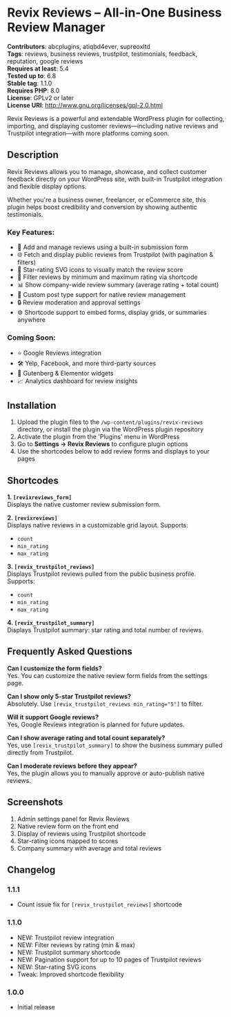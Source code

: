 # Revix Reviews – All-in-One Business Review Manager

**Contributors**: abcplugins, atiqbd4ever, supreoxltd  
**Tags**: reviews, business reviews, trustpilot, testimonials, feedback, reputation, google reviews  
**Requires at least**: 5.4  
**Tested up to**: 6.8  
**Stable tag**: 1.1.0  
**Requires PHP**: 8.0  
**License**: GPLv2 or later  
**License URI**: http://www.gnu.org/licenses/gpl-2.0.html  

Revix Reviews is a powerful and extendable WordPress plugin for collecting, importing, and displaying customer reviews—including native reviews and Trustpilot integration—with more platforms coming soon.

## Description

Revix Reviews allows you to manage, showcase, and collect customer feedback directly on your WordPress site, with built-in Trustpilot integration and flexible display options. 

Whether you're a business owner, freelancer, or eCommerce site, this plugin helps boost credibility and conversion by showing authentic testimonials.

### Key Features:

- 📝 Add and manage reviews using a built-in submission form
- 🌐 Fetch and display public reviews from Trustpilot (with pagination & filters)
- 🌟 Star-rating SVG icons to visually match the review score
- 🎯 Filter reviews by minimum and maximum rating via shortcode
- 📊 Show company-wide review summary (average rating + total count)
- 📎 Custom post type support for native review management
- 🔒 Review moderation and approval settings
- ⚙️ Shortcode support to embed forms, display grids, or summaries anywhere

### Coming Soon:
- ⭐ Google Reviews integration
- 🛠️ Yelp, Facebook, and more third-party sources
- 🎨 Gutenberg & Elementor widgets
- 📈 Analytics dashboard for review insights

## Installation

1. Upload the plugin files to the `/wp-content/plugins/revix-reviews` directory, or install the plugin via the WordPress plugin repository
2. Activate the plugin from the 'Plugins' menu in WordPress
3. Go to **Settings → Revix Reviews** to configure plugin options
4. Use the shortcodes below to add review forms and displays to your pages

## Shortcodes

**1. `[revixreviews_form]`**  
Displays the native customer review submission form.

**2. `[revixreviews]`**  
Displays native reviews in a customizable grid layout. Supports:
- `count`
- `min_rating`
- `max_rating`

**3. `[revix_trustpilot_reviews]`**  
Displays Trustpilot reviews pulled from the public business profile. Supports:
- `count`
- `min_rating`
- `max_rating`

**4. `[revix_trustpilot_summary]`**  
Displays Trustpilot summary: star rating and total number of reviews.

## Frequently Asked Questions

**Can I customize the form fields?**  
Yes. You can customize the native review form fields from the settings page.

**Can I show only 5-star Trustpilot reviews?**  
Absolutely. Use `[revix_trustpilot_reviews min_rating="5"]` to filter.

**Will it support Google reviews?**  
Yes, Google Reviews integration is planned for future updates.

**Can I show average rating and total count separately?**  
Yes, use `[revix_trustpilot_summary]` to show the business summary pulled directly from Trustpilot.

**Can I moderate reviews before they appear?**  
Yes, the plugin allows you to manually approve or auto-publish native reviews.

## Screenshots

1. Admin settings panel for Revix Reviews
2. Native review form on the front end
3. Display of reviews using Trustpilot shortcode
4. Star-rating icons mapped to scores
5. Company summary with average and total reviews

## Changelog

### 1.1.1
* Count issue fix for `[revix_trustpilot_reviews]` shortcode

### 1.1.0
* NEW: Trustpilot review integration
* NEW: Filter reviews by rating (min & max)
* NEW: Trustpilot summary shortcode
* NEW: Pagination support for up to 10 pages of Trustpilot reviews
* NEW: Star-rating SVG icons
* Tweak: Improved shortcode flexibility

### 1.0.0
* Initial release
